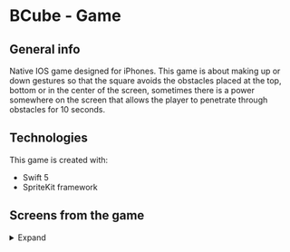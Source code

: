 # BCube - Game

## General info
Native IOS game designed for iPhones. This game is about making up or down gestures so that the square avoids the obstacles placed at the top, bottom or in the center of the screen, sometimes there is a power somewhere on the screen that allows the player to penetrate through obstacles for 10 seconds.

## Technologies
This game is created with:
* Swift 5
* SpriteKit framework

## Screens from the game
<details>
  <summary>Expand</summary>
  <h2>Start scene</h2>
  <p>
    <img src="./Screens/startScene.png" width="226">
  </p>
  
  <h2>Customize scene</h2>
  <p>
    <img src="./Screens/customizeScene.png" width="226">
  </p>
  
  <h2>Game scene</h2>
  <p>
    <img src="./Screens/gameScene_1.png" width="226">
    <img src="./Screens/gameScene_2.png" width="226">
    <img src="./Screens/gameScene_3.png" width="226">
    <img src="./Screens/gameOver.png" width="226">
  </p>
  
  <h2><a href="./Screens/gameplay.mp4">Gameplay video</a></h2>
</details>
